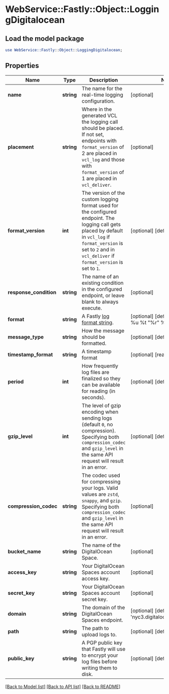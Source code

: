 # WebService::Fastly::Object::LoggingDigitalocean

## Load the model package
```perl
use WebService::Fastly::Object::LoggingDigitalocean;
```

## Properties
Name | Type | Description | Notes
------------ | ------------- | ------------- | -------------
**name** | **string** | The name for the real-time logging configuration. | [optional] 
**placement** | **string** | Where in the generated VCL the logging call should be placed. If not set, endpoints with `format_version` of 2 are placed in `vcl_log` and those with `format_version` of 1 are placed in `vcl_deliver`.  | [optional] 
**format_version** | **int** | The version of the custom logging format used for the configured endpoint. The logging call gets placed by default in `vcl_log` if `format_version` is set to `2` and in `vcl_deliver` if `format_version` is set to `1`.  | [optional] [default to 2]
**response_condition** | **string** | The name of an existing condition in the configured endpoint, or leave blank to always execute. | [optional] 
**format** | **string** | A Fastly [log format string](https://docs.fastly.com/en/guides/custom-log-formats). | [optional] [default to &#39;%h %l %u %t &quot;%r&quot; %&amp;gt;s %b&#39;]
**message_type** | **string** | How the message should be formatted. | [optional] [default to &#39;classic&#39;]
**timestamp_format** | **string** | A timestamp format | [optional] [readonly] 
**period** | **int** | How frequently log files are finalized so they can be available for reading (in seconds). | [optional] [default to 3600]
**gzip_level** | **int** | The level of gzip encoding when sending logs (default `0`, no compression). Specifying both `compression_codec` and `gzip_level` in the same API request will result in an error. | [optional] [default to 0]
**compression_codec** | **string** | The codec used for compressing your logs. Valid values are `zstd`, `snappy`, and `gzip`. Specifying both `compression_codec` and `gzip_level` in the same API request will result in an error. | [optional] 
**bucket_name** | **string** | The name of the DigitalOcean Space. | [optional] 
**access_key** | **string** | Your DigitalOcean Spaces account access key. | [optional] 
**secret_key** | **string** | Your DigitalOcean Spaces account secret key. | [optional] 
**domain** | **string** | The domain of the DigitalOcean Spaces endpoint. | [optional] [default to &#39;nyc3.digitaloceanspaces.com&#39;]
**path** | **string** | The path to upload logs to. | [optional] [default to &#39;null&#39;]
**public_key** | **string** | A PGP public key that Fastly will use to encrypt your log files before writing them to disk. | [optional] [default to &#39;null&#39;]

[[Back to Model list]](../README.md#documentation-for-models) [[Back to API list]](../README.md#documentation-for-api-endpoints) [[Back to README]](../README.md)


